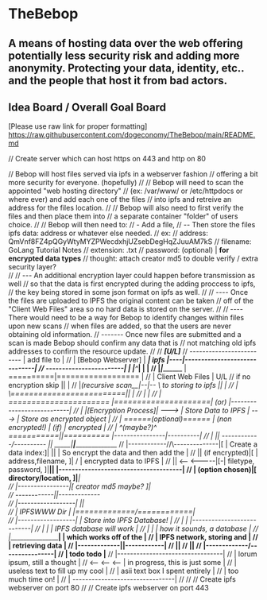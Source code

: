 # TheBebop
A means of hosting data over the web offering potentially less security risk and adding more anonymity. Protecting your data, identity, etc.. and the people that host it from bad actors.
------------------------------------
Idea Board / Overall Goal Board
------------------------------------
[Please use raw link for proper formatting]
https://raw.githubusercontent.com/dogeconomy/TheBebop/main/README.md


// Create server which can host https on 443 and http on 80

// Bebop will host files served via ipfs in a webserver fashion
// offering a bit more security for everyone. (hopefully)
// 
// Bebop will need to scan the appointed "web hosting directory"
// (ex: /var/www/ or /etc/httpdocs or where ever) and add each one of the files
// into ipfs and retreive an address for the files location.
// 
// Bebop will also need to first verify the files and then place them into 
// a separate container "folder" of users choice.
//
// Bebop will then need to:
// - Add a file, 
// -- Then store the files ipfs data: address or whatever else needed.
//    ex: 
//       address: QmVnf8FZ4pQGyWtyMYZPWecdxhjUZsebDegHqZJuuAM7kS
//       filename: GoLang Tutorial Notes
//       extension: .txt
//       password: (optional) | **for encrypted data types**
//       thought: attach creator md5 to double verify / extra security layer?  
// 
// --- An additional encryption layer could happen before transmission as well
//     so that the data is first encrypted during the adding proccess to ipfs,  
//     the key being stored in some json format on ipfs as well.
//
// ---- Once the files are uploaded to IPFS the original content can be taken
//      off of the "Client Web Files" area so no hard data is stored on the server.
//
// ---- There would need to be a way for Bebop to identify changes within files upon new scans
//      when files are added, so that the users are never obtaining old information.
// ------- Once new files are submitted and a scan is made Bebop should confirm any data that is 
//         not matching old ipfs addresses to confirm the resource update.
//
//                                             _____[U/L]_____
//     -------------------------               | add file to |
//     |   [Bebop Webserver]   |         ______|    ipfs     |----|------------------------------|
//     ------------------------|        |      |_____^_______|    |                              |
//                            |_________|_________   |  ==========|==================            |
//                            | Client Web Files |  U/L //  if no encryption skip  ||            |
//                            |_(recursive scan__|--|-- \\    to storing to ipfs   ||            |
//                                                  |   \\=========================||            |
//                                                  |                                            |
//                                |   ======================        |=====================| (or) |---------------------------|
//                                |   |[Encryption Process]|  --->  | Store Data to IPFS  | ---> | Store as encrypted object |
//                                |   ======(optional)======        |   (non encrypted!)  | (if) | encrypted                 |
//                                |         ^(maybe?)^              ===========||==========      |----------------|----------|
//                                |             ||                 ------------\/----------             ||   _____|__________|______________________
//                                |------------//\\--------------|[ | Create a data index:]|            ||  | So encrypt the data and then add the |
//                                              || (if encrypted)|[ |  address,filename,  ]|            \/  |        encrypted data to IPFS        |
//                                              ||     <-- <-----|[-| filetype, password, ]|____________||  |--------------------------------------|
//                                              | (option chosen)|[   directory/location, ]|_____________|  
//                                              |----------------|[   creator md5 maybe?  ]|                
//                                                               ------------||-------------               
//              |------------------|                                         ||                           
//              |    IPFSWWW Dir   |                           |=============\/============|              
//              |------------------|                           | Store into IPFS Database! |
//              |                  |                           |---------------------------|
//              |                  |                           | IPFS database will work   |
//              |                  |                           | how it sounds, a database |
//              |__________________|                           | which works off of the    |
//                                                             | IPFS network, storing and |
//                                                             | retrieving data           |
//                                                             |-------------||------------|
//                                                                           || 
//                                                                           || 
//                                                             |-------------\/----------------|
//                                                             | todo todo                     |__
//                                                             |---------------------------------|
//                                                             | lorum ipsum, still a thought    |
//                                                <-- <-- <--  | in progress, this is just some  |
//                                                             | useless text to fill up my cool |
//                                                             | asii text box I spent entirely  |
//                                                             | too much time on!               |
//                                                             | --------------------------------|
// 
// 
// Create ipfs webserver on port 80
//
// Create ipfs webserver on port 443

